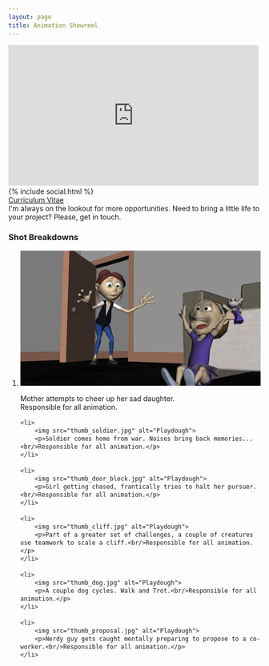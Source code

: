 ```yaml
---
layout: page
title: Animation Showreel
---
```


<div class="js-video [vimeo, widescreen]"><iframe src="https://player.vimeo.com/video/131877881" width="500" height="281" frameborder="0" webkitallowfullscreen mozallowfullscreen allowfullscreen></iframe></div>

<div class="centered">
    {% include social.html %} <br/>
    <a href="{{ "/reel/cv.html" | prepend: site.baseurl }}"><i class="fa fa-book"></i> Curriculum Vitae</a><br/>
    I'm always on the lookout for more opportunities. Need to bring a little life to your project? Please, get in touch. 
    <i class="fa fa-smile-o"></i>
</div>

### Shot Breakdowns

<ol class="reelshots">
    <li>
        <img src="thumb_playdough.jpg" alt="Playdough">
        <p>Mother attempts to cheer up her sad daughter.<br/>Responsible for all animation.</p>
    </li>
    
    <li>
        <img src="thumb_soldier.jpg" alt="Playdough">
        <p>Soldier comes home from war. Noises bring back memories...<br/>Responsible for all animation.</p>
    </li>
    
    <li>
        <img src="thumb_door_block.jpg" alt="Playdough">
        <p>Girl getting chased, frantically tries to halt her pursuer.<br/>Responsible for all animation.</p>
    </li>
    
    <li>
        <img src="thumb_cliff.jpg" alt="Playdough">
        <p>Part of a greater set of challenges, a couple of creatures use teamwork to scale a cliff.<br/>Responsible for all animation.</p>
    </li>
    
    <li>
        <img src="thumb_dog.jpg" alt="Playdough">
        <p>A couple dog cycles. Walk and Trot.<br/>Responsible for all animation.</p>
    </li>
    
    <li>
        <img src="thumb_proposal.jpg" alt="Playdough">
        <p>Nerdy guy gets caught mentally preparing to propose to a co-worker.<br/>Responsible for all animation.</p>
    </li>
</ol>
<br/>
